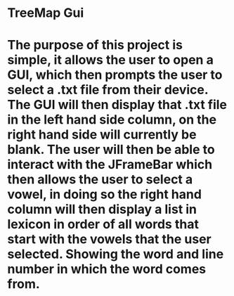 # TreeMap Gui
# The purpose of this project is simple, it allows the user to open a GUI, which then prompts the user to select a .txt file from their device. The GUI will then display that .txt file in the left hand side column, on the right hand side will currently be blank. The user will then be able to interact with the JFrameBar which then allows the user to select a vowel, in doing so the right hand column will then display a list in lexicon in order of all words that start with the vowels that the user selected. Showing the word and line number in which the word comes from.
